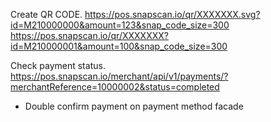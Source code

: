 Create QR CODE.
https://pos.snapscan.io/qr/XXXXXXX.svg?id=M210000000&amount=123&snap_code_size=300
https://pos.snapscan.io/qr/XXXXXXX?id=M210000001&amount=100&snap_code_size=300

Check payment status.
https://pos.snapscan.io/merchant/api/v1/payments/?merchantReference=10000002&status=completed

* Double confirm payment on payment method facade
